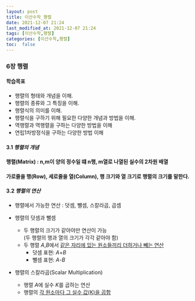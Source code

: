 ```yaml
---
layout: post
title: 이산수학_행렬
date: 2021-12-07 21:24 
last_modified_at: 2021-12-07 21:24
tags: [이산수학,행렬]
categories: [이산수학,행렬]
toc:  false
---
```


### 6장 행렬  

#### 학습목표  

* 행렬의 형태와 개념을 이해.
* 행렬의 종류와 그 특징을 이해.
* 행렬식의 의미를 이해.
* 행렬식을 구하기 위해 필요한 다양한 개념과 방법을 이해.
* 역행렬과 역행렬을 구하는 다양한 방법을 이해
* 연립1차방정식을 구하는 다양한 방법 이해

#### 3.1 *행렬의 개념*  

#### 행렬(Matrix) : n,m이 양의 정수일 떄 n행, m열로 나열된 실수의 2차원 배열  
#### 가로줄을 행(Row), 세로줄을 열(Column), 행 크기와 열 크기로 행렬의 크기를 말한다.

#### 3.2 *행렬의 연산*  

* 행렬에서 가능한 연산 : 덧셈, 뺄셈, 스칼라곱, 곱셈  
* 행렬의 덧셈과 뺄셈
    * 두 행렬의 크기가 같아야만 연산이 가능  
    (두 행렬의 행과 열의 크기가 각각 같아야 함)
    * 두 행렬 *A*,*B*에서 <u>같은 자리에 있는 원소들끼리 더하거나 빼는 연산</u>
        * 덧셈 표현: *A*+*B*
        * 뺄셈 표현: *A*-*B*

* 행렬의 스칼라곱(Scalar Multiplication)
    * 행렬 *A*에 실수 *K*를 곱하는 연산
    * 행렬의 <u>각 원소마다 그 실수 값(K)을 곱함</u>

